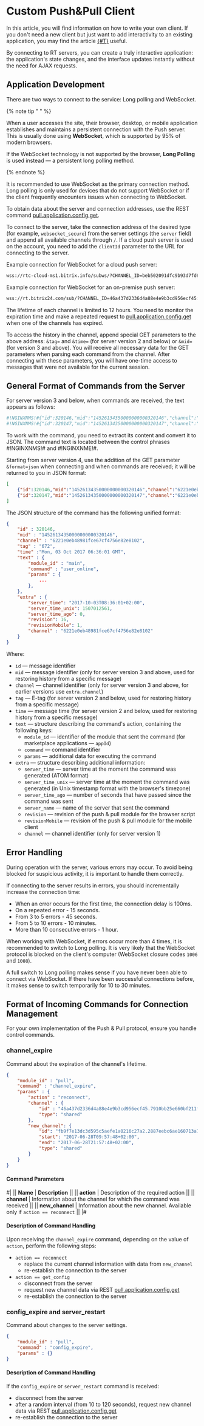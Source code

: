# Custom Push&Pull Client

In this article, you will find information on how to write your own client. If you don't need a new client but just want to add interactivity to an existing application, you may find the article [{#T}](./push-and-pull-in-browser.md) useful.

By connecting to RT servers, you can create a truly interactive application: the application's state changes, and the interface updates instantly without the need for AJAX requests.

## Application Development

There are two ways to connect to the service: Long polling and WebSocket.

{% note tip " " %}

When a user accesses the site, their browser, desktop, or mobile application establishes and maintains a persistent connection with the Push server. This is usually done using **WebSocket**, which is supported by 95% of modern browsers.

If the WebSocket technology is not supported by the browser, **Long Polling** is used instead — a persistent long polling method.

{% endnote %}

It is recommended to use WebSocket as the primary connection method. Long polling is only used for devices that do not support WebSocket or if the client frequently encounters issues when connecting to WebSocket.

To obtain data about the server and connection addresses, use the REST command [pull.application.config.get](./push-and-pull/pull-application-config-get.md).

To connect to the server, take the connection address of the desired type (for example, `websocket_secure`) from the server settings (the `server` field) and append all available channels through `/`. If a cloud push server is used on the account, you need to add the `clientId` parameter to the URL for connecting to the server.

Example connection for WebSocket for a cloud push server:

```bash
wss://rtc-cloud-ms1.bitrix.info/subws/?CHANNEL_ID=beb502091dfc9b93d7fd648aa4ec332e%3A7cc478c89de71ec78bf4820d3d814a3e.4f5466742ca1e59e263fee732a7dbe002889ba91%2F1ab4f7a440cea35a1abccd5c2566c688.b33914ef342e5cd21e4fbcf4ac92acd2e9ea3755&clientId=fcda45d0859442735f07b8bb5825ded1
```

Example connection for WebSocket for an on-premise push server:

```bash
wss://rt.bitrix24.com/sub/?CHANNEL_ID=46a437d2336d4a88e4e9b3cd956ecf45:6221e0eb48981fce67cf4756e82e8102.7910bb25e660bf211fdec15e33c5e25e4c3b644a/fb9f7e13dc3d595c5aefe1a0216c27a2.2887eebc6ae160713a732893462dce9d8e23a7b0
```

The lifetime of each channel is limited to 12 hours. You need to monitor the expiration time and make a repeated request to [pull.application.config.get](./push-and-pull/pull-application-config-get.md) when one of the channels has expired.

To access the history in the channel, append special GET parameters to the above address: `&tag=` and `&time=` (for server version 2 and below) or `&mid=` (for version 3 and above). You will receive all necessary data for the GET parameters when parsing each command from the channel. After connecting with these parameters, you will have one-time access to messages that were not available for the current session.

## General Format of Commands from the Server

For server version 3 and below, when commands are received, the text appears as follows:

```bash
#!NGINXNMS!#{"id":320146,"mid":"14526134350000000000320146","channel":"6221e0eb48981fce67cf4756e82e8102","tag":"672","time":"Thu, 29 Jun 2017 09:50:16 GMT","text":{...},"extra":{...}}}#!NGINXNME!#
#!NGINXNMS!#{"id":320147,"mid":"14526134350000000000320147","channel":"6221e0eb48981fce67cf4756e82e8102","tag":"673","time":"Thu, 29 Jun 2017 09:50:17 GMT","text":{...},"extra":{...}}}#!NGINXNME!#
```

To work with the command, you need to extract its content and convert it to JSON. The command text is located between the control phrases #!NGINXNMS!# and #!NGINXNME!#.

Starting from server version 4, use the addition of the GET parameter `&format=json` when connecting and when commands are received; it will be returned to you in JSON format:

```json
[
    {"id":320146,"mid":"14526134350000000000320146","channel":"6221e0eb48981fce67cf4756e82e8102","tag":"672","time":"Thu, 29 Jun 2017 09:50:16 GMT","text":{...},"extra":{...}}},
    {"id":320147,"mid":"14526134350000000000320147","channel":"6221e0eb48981fce67cf4756e82e8102","tag":"673","time":"Thu, 29 Jun 2017 09:50:17 GMT","text":{...},"extra":{...}}}
]
```

The JSON structure of the command has the following unified format:

```json
{
    "id" : 320146,
    "mid" : "14526134350000000000320146",
    "channel" : "6221e0eb48981fce67cf4756e82e8102",
    "tag" : "672",
    "time" :"Mon, 03 Oct 2017 06:36:01 GMT",
    "text" : {
        "module_id" : "main",
        "command" : "user_online",
        "params" : {
            ...
        },
    },
    "extra" : {
        "server_time": "2017-10-03T08:36:01+02:00",
        "server_time_unix": 1507012561,
        "server_time_ago": 0,
        "revision": 16,
        "revisionMobile": 1,
        "channel" : "6221e0eb48981fce67cf4756e82e8102"
    }
}
```

Where:

- `id` — message identifier
- `mid` — message identifier (only for server version 3 and above, used for restoring history from a specific message)
- `channel` — channel identifier (only for server version 3 and above, for earlier versions use `extra.channel`)
- `tag` — E-tag (for server version 2 and below, used for restoring history from a specific message)
- `time` — message time (for server version 2 and below, used for restoring history from a specific message)
- `text` — structure describing the command's action, containing the following keys:
    - `module_id` — identifier of the module that sent the command (for marketplace applications — `appId`)
    - `command` — command identifier
    - `params` — additional data for executing the command
- `extra` — structure describing additional information:
    - `server_time` — server time at the moment the command was generated (ATOM format)
    - `server_time_unix` — server time at the moment the command was generated (in Unix timestamp format with the browser's timezone)
    - `server_time_ago` — number of seconds that have passed since the command was sent
    - `server_name` — name of the server that sent the command
    - `revision` — revision of the push & pull module for the browser script
    - `revisionMobile` — revision of the push & pull module for the mobile client
    - `channel` — channel identifier (only for server version 1)

## Error Handling

During operation with the server, various errors may occur. To avoid being blocked for suspicious activity, it is important to handle them correctly.

If connecting to the server results in errors, you should incrementally increase the connection time:

- When an error occurs for the first time, the connection delay is 100ms.
- On a repeated error - 15 seconds.
- From 3 to 5 errors - 45 seconds.
- From 5 to 10 errors - 10 minutes.
- More than 10 consecutive errors - 1 hour.

When working with WebSocket, if errors occur more than 4 times, it is recommended to switch to Long polling. It is very likely that the WebSocket protocol is blocked on the client's computer (WebSocket closure codes `1006` and `1008`).

A full switch to Long polling makes sense if you have never been able to connect via WebSocket. If there have been successful connections before, it makes sense to switch temporarily for 10 to 30 minutes.

## Format of Incoming Commands for Connection Management

For your own implementation of the Push & Pull protocol, ensure you handle control commands.

### channel_expire

Command about the expiration of the channel's lifetime.

```json
{
    "module_id" : "pull",
    "command" : "channel_expire",
    "params" : {
        "action" : "reconnect",
        "channel" : {
            "id" : "46a437d2336d4a88e4e9b3cd956ecf45.7910bb25e660bf211fdec15e33c5e25e4c3b644a",
            "type": "shared"
        },
        "new_channel": {
            "id": "fb9f7e13dc3d595c5aefe1a0216c27a2.2887eebc6ae160713a732893462dce9d8e23a7b0",
            "start": "2017-06-28T09:57:48+02:00",
            "end": "2017-06-28T21:57:48+02:00",
            "type": "shared"
        }
    }
}
```

#### Command Parameters

#|
|| **Name** | **Description** ||
|| **action** | Description of the required action ||
|| **channel** | Information about the channel for which the command was received ||
|| **new_channel** | Information about the new channel. Available only if `action == reconnect` ||
|#

#### Description of Command Handling

Upon receiving the `channel_expire` command, depending on the value of `action`, perform the following steps:

- `action == reconnect`
  - replace the current channel information with data from `new_channel`
  - re-establish the connection to the server
- `action == get_config`
  - disconnect from the server
  - request new channel data via REST [pull.application.config.get](./push-and-pull/pull-application-config-get.md)
  - re-establish the connection to the server

### config_expire and server_restart

Command about changes to the server settings.

```json
{
	"module_id" : "pull",
	"command" : "config_expire",
	"params" : {}
}
```

#### Description of Command Handling

If the `config_expire` or `server_restart` command is received:
- disconnect from the server
- after a random interval (from 10 to 120 seconds), request new channel data via REST [pull.application.config.get](./push-and-pull/pull-application-config-get.md)
- re-establish the connection to the server